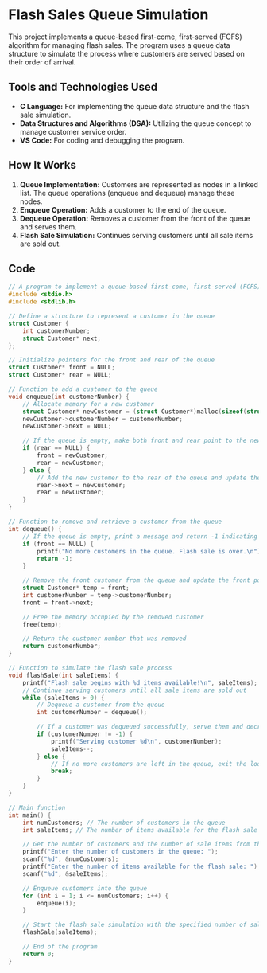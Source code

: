# Flash Sales Queue Simulation

This project implements a queue-based first-come, first-served (FCFS) algorithm for managing flash sales. The program uses a queue data structure to simulate the process where customers are served based on their order of arrival.

## Tools and Technologies Used
- **C Language:** For implementing the queue data structure and the flash sale simulation.
- **Data Structures and Algorithms (DSA):** Utilizing the queue concept to manage customer service order.
- **VS Code:** For coding and debugging the program.

## How It Works
1. **Queue Implementation:** Customers are represented as nodes in a linked list. The queue operations (enqueue and dequeue) manage these nodes.
2. **Enqueue Operation:** Adds a customer to the end of the queue.
3. **Dequeue Operation:** Removes a customer from the front of the queue and serves them.
4. **Flash Sale Simulation:** Continues serving customers until all sale items are sold out.

## Code
```c
// A program to implement a queue-based first-come, first-served (FCFS) algorithm for flash sales
#include <stdio.h>
#include <stdlib.h>

// Define a structure to represent a customer in the queue
struct Customer {
    int customerNumber;
    struct Customer* next;
};

// Initialize pointers for the front and rear of the queue
struct Customer* front = NULL;
struct Customer* rear = NULL;

// Function to add a customer to the queue
void enqueue(int customerNumber) {
    // Allocate memory for a new customer
    struct Customer* newCustomer = (struct Customer*)malloc(sizeof(struct Customer));
    newCustomer->customerNumber = customerNumber;
    newCustomer->next = NULL;

    // If the queue is empty, make both front and rear point to the new customer
    if (rear == NULL) {
        front = newCustomer;
        rear = newCustomer;
    } else {
        // Add the new customer to the rear of the queue and update the rear pointer
        rear->next = newCustomer;
        rear = newCustomer;
    }
}

// Function to remove and retrieve a customer from the queue
int dequeue() {
    // If the queue is empty, print a message and return -1 indicating no customers left
    if (front == NULL) {
        printf("No more customers in the queue. Flash sale is over.\n");
        return -1;
    }

    // Remove the front customer from the queue and update the front pointer
    struct Customer* temp = front;
    int customerNumber = temp->customerNumber;
    front = front->next;

    // Free the memory occupied by the removed customer
    free(temp);

    // Return the customer number that was removed
    return customerNumber;
}

// Function to simulate the flash sale process
void flashSale(int saleItems) {
    printf("Flash sale begins with %d items available!\n", saleItems);
    // Continue serving customers until all sale items are sold out
    while (saleItems > 0) {
        // Dequeue a customer from the queue
        int customerNumber = dequeue();

        // If a customer was dequeued successfully, serve them and decrement the sale items count
        if (customerNumber != -1) {
            printf("Serving customer %d\n", customerNumber);
            saleItems--;
        } else {
            // If no more customers are left in the queue, exit the loop
            break;
        }
    }
}

// Main function
int main() {
    int numCustomers; // The number of customers in the queue
    int saleItems; // The number of items available for the flash sale

    // Get the number of customers and the number of sale items from the user
    printf("Enter the number of customers in the queue: ");
    scanf("%d", &numCustomers);
    printf("Enter the number of items available for the flash sale: ");
    scanf("%d", &saleItems);

    // Enqueue customers into the queue
    for (int i = 1; i <= numCustomers; i++) {
        enqueue(i);
    }

    // Start the flash sale simulation with the specified number of sale items
    flashSale(saleItems);

    // End of the program
    return 0;
}
